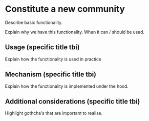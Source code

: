 # Constitute a new community

Describe basic functionality.&#x20;

Explain why we have this functionality. When it can / should be used.  &#x20;

## Usage (specific title tbi)

Explain how the functionality is used in practice&#x20;

## Mechanism (specific title tbi)

Explain how the functionality is implemented under the hood.&#x20;

## Additional considerations (specific title tbi)&#x20;

Highlight gothcha's that are important to realise.&#x20;



